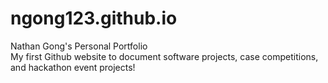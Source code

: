 # ngong123.github.io
Nathan Gong's Personal Portfolio
<br> My first Github website to document software projects, case competitions, and hackathon event projects!

